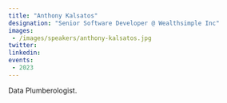 ```yaml
---
title: "Anthony Kalsatos"
designation: "Senior Software Developer @ Wealthsimple Inc"
images:
 - /images/speakers/anthony-kalsatos.jpg
twitter: 
linkedin: 
events:
 - 2023
---
```


Data Plumberologist.